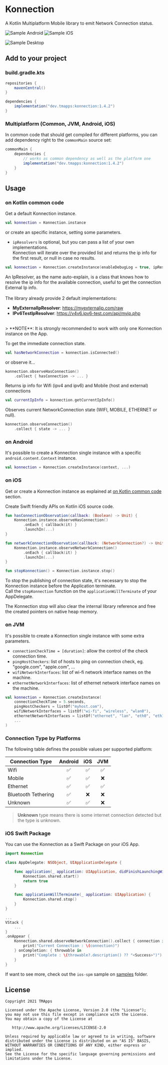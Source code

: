 # Konnection

A Kotlin Multiplatform Mobile library to emit Network Connection status.

![Sample Android](art/sample_android.gif) ![Sample iOS](art/sample_ios.gif)

![Sample Desktop](art/sample_desktop.png)

## Add to your project

### build.gradle.kts
```groovy
repositories {
    mavenCentral()
}

dependencies {
    implementation("dev.tmapps:konnection:1.4.2")
}
```

### Multiplatform (Common, JVM, Android, iOS)
In common code that should get compiled for different platforms, you can add dependency right to the `commonMain` source set:
```groovy
commonMain {
    dependencies {
        // works as common dependency as well as the platform one
        implementation("dev.tmapps:konnection:1.4.2")
    }
}
```

## Usage

### on Kotlin common code
Get a default Konnection instance.
```kotlin
val konnection = Konnection.instance
```
or create an specific instance, setting some parameters.
- `ipResolvers` is optional, but you can pass a list of your own implementations.
<br/>Konnection will iterate over the provided list and returns the ip info for the first result, or null in case no results.
```kotlin
val konnection = Konnection.createInstance(enableDebugLog = true, ipResolvers = listOf(...))
```
An IpResolver, as the name auto-explain, is a class that knows how to resolve the ip info
for the available connection, useful to get the connection External Ip info.
<br/><br/>
The library already provide 2 default implementations:
- **MyExternalIpResolver**: https://myexternalip.com/raw
- **IPv6TestIpResolver**: https://v4v6.ipv6-test.com/api/myip.php
<br/>
> **NOTE**: It is strongly recommended to work with only one Konnection instance on the App.

To get the immediate connection state.

```kotlin
val hasNetworkConnection = konnection.isConnected()
```
or observe it...
```kotlin
konnection.observeHasConnection()
    .collect { hasConnection -> ... }
```
Returns ip info for Wifi (ipv4 and ipv6) and Mobile (host and external) connections
```kotlin
val currentIpInfo = konnection.getCurrentIpInfo()
```
Observes current NetworkConnection state (WIFI, MOBILE, ETHERNET or null).
```kotlin
konnection.observeConnection()
    .collect { state -> ... }
```

### on Android
It's possible to create a Konnection single instance with a specific `android.content.Context` instance.
``` kotlin
val konnection = Konnection.createInstance(context, ...)
```

### on iOS
Get or create a Konnection instance as explained at [on Kotlin common code](#on-Kotlin-common-code) section.

Create Swift friendly APIs on Kotlin iOS source code.
```kotlin
fun hasConnectionObservation(callback: (Boolean) -> Unit) {
    Konnection.instance.observeHasConnection()
        .onEach { callback(it) }
        .launchIn(...)
}

fun networkConnectionObservation(callback: (NetworkConnection?) -> Unit) {
    Konnection.instance.observeNetworkConnection()
        .onEach { callback(it) }
        .launchIn(...)
}

fun stopKonnection() = Konnection.instance.stop()

```

To stop the publishing of connection state, it's necessary to stop the Konnection instance before the Application terminate.
<br/>Call the `stopKonnection` function on the `applicationWillTerminate` of your AppDelegate.

The Konnection stop will also clear the internal library reference and free the created pointers on native heap memory.

### on JVM
It's possible to create a Konnection single instance with some extra parameters.
- `connectionCheckTime = [duration]`: allow the control of the check connection time.
- `pingHostCheckers`: list of hosts to ping on connection check, eg. "google.com", "apple.com", ...
- `wifiNetworkInterfaces`: list of wi-fi network interface names on the machine.
- `ethernetNetworkInterfaces`: list of ethernet network interface names on the machine.
```kotlin
val konnection = Konnection.createInstance(
    connectionCheckTime = 5.seconds,
    pingHostCheckers = listOf("myhost.com"),
    wifiNetworkInterfaces = listOf("wi-fi", "wireless", "wlan0"),
    ethernetNetworkInterfaces = listOf("ethernet", "lan", "eth0", "eth1")
    ...
)
```

### Connection Type by Platforms

The following table defines the possible values per supported platform:

| Connection Type     | Android | iOS | JVM |
|---------------------|:-------:|:---:|:---:|
| Wifi                | ✅      | ✅  | ✅  |
| Mobile              | ✅      | ✅  | ❌  |
| Ethernet            | ✅      | ✅  | ✅  |
| Bluetooth Tethering | ✅      | ❌  | ❌  |
| Unknown             | ✅      | ✅  | ❌  |

> **Unknown** type means there is some internet connection detected but the type is unknown.

### iOS Swift Package

You can use the Konnection as a Swift Package on your iOS App.

```swift
import Konnection

class AppDelegate: NSObject, UIApplicationDelegate {

    func application(_ application: UIApplication, didFinishLaunchingWithOptions...) -> Bool {
        Konnection.shared.start()
        return true
    }

    func applicationWillTerminate(_ application: UIApplication) {
        Konnection.shared.stop()
    }
}

...
VStack {
    ...
}
.onAppear {
    Konnection.shared.observeNetworkConnection().collect { connection in
        print("Current Connection : \(connection)")
    } onCompletion: { throwable in
        print("Complete : \(throwable?.description() ?? "<Success>")")
    }
}
```

If want to see more, check out the `ios-spm` sample on [samples](./samples) folder.

## License

    Copyright 2021 TMApps
    
    Licensed under the Apache License, Version 2.0 (the "License");
    you may not use this file except in compliance with the License.
    You may obtain a copy of the License at
    
       http://www.apache.org/licenses/LICENSE-2.0
    
    Unless required by applicable law or agreed to in writing, software
    distributed under the License is distributed on an "AS IS" BASIS,
    WITHOUT WARRANTIES OR CONDITIONS OF ANY KIND, either express or implied.
    See the License for the specific language governing permissions and
    limitations under the License.
